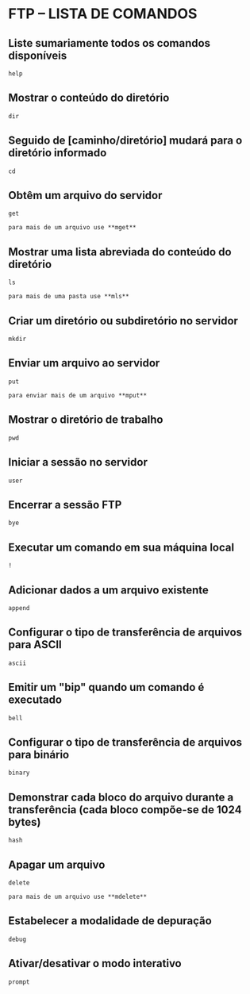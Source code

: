 # FTP – LISTA DE COMANDOS

## Liste sumariamente todos os comandos disponíveis
```
help
```

## Mostrar o conteúdo do diretório
```
dir 
```

## Seguido de [caminho/diretório] mudará para o diretório informado
```
cd 
```

## Obtêm um arquivo do servidor
```
get 

para mais de um arquivo use **mget**
```

## Mostrar uma lista abreviada do conteúdo do diretório
```
ls 

para mais de uma pasta use **mls**
```

## Criar um diretório ou subdiretório no servidor
```
mkdir
```

## Enviar um arquivo ao servidor
```
put 

para enviar mais de um arquivo **mput**
```

## Mostrar o diretório de trabalho 
```
pwd 
```

## Iniciar a sessão no servidor
```
user 
```

## Encerrar a sessão FTP
```
bye 
```

## Executar um comando em sua máquina local
```
! 
```

## Adicionar dados a um arquivo existente
```
append 
```

## Configurar o tipo de transferência de arquivos para ASCII
```
ascii 
```

## Emitir um "bip" quando um comando é executado
```
bell 
```

## Configurar o tipo de transferência de arquivos para binário
```
binary 
```

## Demonstrar cada bloco do arquivo durante a transferência (cada bloco compõe-se de 1024 bytes)
```
hash 
```

## Apagar um arquivo
```
delete 

para mais de um arquivo use **mdelete**
```

## Estabelecer a modalidade de depuração
```
debug 
```

## Ativar/desativar o modo interativo
```
prompt
```

